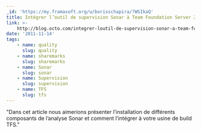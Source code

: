 ```yaml
---
_id: 'https://my.framasoft.org/u/borisschapira/?WSIkaQ'
title: Intégrer l’outil de supervision Sonar à Team Foundation Server 2010
link: >-
    http://blog.octo.com/integrer-loutil-de-supervision-sonar-a-team-foundation-server-2010/?utm_source=rss&utm_medium=rss&utm_campaign=integrer-loutil-de-supervision-sonar-a-team-foundation-server-2010
date: '2011-11-14'
tags:
    - name: quality
      slug: quality
    - name: sharemarks
      slug: sharemarks
    - name: Sonar
      slug: sonar
    - name: Supervision
      slug: supervision
    - name: TFS
      slug: tfs
---
```


<div class="markdown"><p>&quot;Dans cet article nous aimerions présenter l’installation de différents composants de l’analyse Sonar et comment l’intégrer à votre usine de build TFS.&quot;
</p></div>
